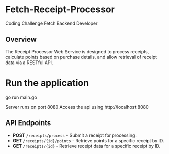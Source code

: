 # Fetch-Receipt-Processor
Coding Challenge Fetch Backend Developer

## Overview
The Receipt Processor Web Service is designed to process receipts, calculate points based on purchase details, and allow retrieval of receipt data via a RESTful API.

# Run the application 
go run main.go

Server runs on port 8080
Access the api using http://localhost:8080


## API Endpoints

- **POST** `/receipts/process` - Submit a receipt for processing.
- **GET** `/receipts/{id}/points` - Retrieve points for a specific receipt by ID.
- **GET** `/receipts/{id}` - Retrieve receipt data for a specific receipt by ID.
